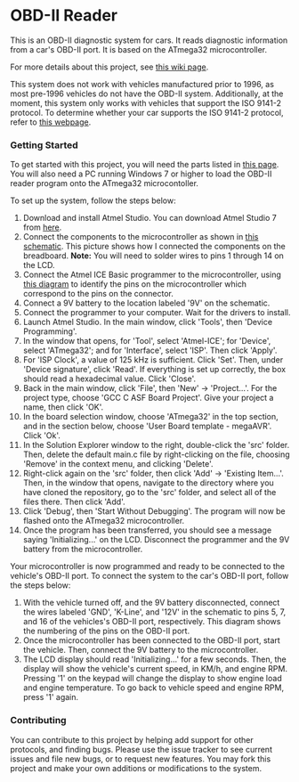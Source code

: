 # OBD-II Reader
This is an OBD-II diagnostic system for cars. It reads diagnostic information from a car's OBD-II port. It is based on the ATmega32 microcontroller.

For more details about this project, see [this wiki page](https://github.com/arashn/obdii-reader/wiki).

This system does not work with vehicles manufactured prior to 1996, as most pre-1996 vehicles do not have the OBD-II system. Additionally, at the moment, this system only works with vehicles that support the ISO 9141-2 protocol. To determine whether your car supports the ISO 9141-2 protocol, refer to [this webpage](http://www.obdii.com/connector.html).

### Getting Started
To get started with this project, you will need the parts listed in [this page](https://github.com/arashn/obdii-reader/wiki/Required-Parts). You will also need a PC running Windows 7 or higher to load the OBD-II reader program onto the ATmega32 microcontoller.

To set up the system, follow the steps below:

1. Download and install Atmel Studio. You can download Atmel Studio 7 from [here](http://www.atmel.com/tools/ATMELSTUDIO.aspx).
2. Connect the components to the microcontroller as shown in [this schematic](https://github.com/arashn/obdii-reader/blob/master/diagrams/schematic.png). This picture shows how I connected the components on the breadboard. **Note:** You will need to solder wires to pins 1 through 14 on the LCD.
3. Connect the Atmel ICE Basic programmer to the microcontroller, using [this diagram](https://github.com/arashn/obdii-reader/blob/master/diagrams/connector.png) to identify the pins on the microcontroller which correspond to the pins on the connector.
4. Connect a 9V battery to the location labeled '9V' on the schematic.
5. Connect the programmer to your computer. Wait for the drivers to install.
6. Launch Atmel Studio. In the main window, click 'Tools', then 'Device Programming'.
7. In the window that opens, for 'Tool', select 'Atmel-ICE'; for 'Device', select 'ATmega32'; and for 'Interface', select 'ISP'. Then click 'Apply'.
8. For 'ISP Clock', a value of 125 kHz is sufficient. Click 'Set'. Then, under 'Device signature', click 'Read'. If everything is set up correctly, the box should read a hexadecimal value. Click 'Close'.
9. Back in the main window, click 'File', then 'New' -> 'Project...'. For the project type, choose 'GCC C ASF Board Project'. Give your project a name, then click 'OK'.
10. In the board selection window, choose 'ATmega32' in the top section, and in the section below, choose 'User Board template - megaAVR'. Click 'Ok'.
11. In the Solution Explorer window to the right, double-click the 'src' folder. Then, delete the default main.c file by right-clicking on the file, choosing 'Remove' in the context menu, and clicking 'Delete'.
12. Right-click again on the 'src' folder, then click 'Add' -> 'Existing Item...'. Then, in the window that opens, navigate to the directory where you have cloned the repository, go to the 'src' folder, and select all of the files there. Then click 'Add'.
13. Click 'Debug', then 'Start Without Debugging'. The program will now be flashed onto the ATmega32 microcontroller.
14. Once the program has been transferred, you should see a message saying 'Initializing...' on the LCD. Disconnect the programmer and the 9V battery from the microcontroller.

Your microcontroller is now programmed and ready to be connected to the vehicle's OBD-II port. To connect the system to the car's OBD-II port, follow the steps below:

1. With the vehicle turned off, and the 9V battery disconnected, connect the wires labeled 'GND', 'K-Line', and '12V' in the schematic to pins 5, 7, and 16 of the vehicles's OBD-II port, respectively. This diagram shows the numbering of the pins on the OBD-II port.
2. Once the microcontroller has been connected to the OBD-II port, start the vehicle. Then, connect the 9V battery to the microcontroller.
3. The LCD display should read 'Initializing...' for a few seconds. Then, the display will show the vehicle's current speed, in KM/h, and engine RPM. Pressing '1' on the keypad will change the display to show engine load and engine temperature. To go back to vehicle speed and engine RPM, press '1' again.

### Contributing
You can contribute to this project by helping add support for other protocols, and finding bugs. Please use the issue tracker to see current issues and file new bugs, or to request new features. You may fork this project and make your own additions or modifications to the system.
